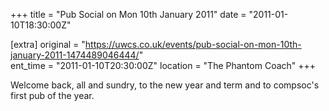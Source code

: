 +++
title = "Pub Social on Mon 10th January 2011"
date = "2011-01-10T18:30:00Z"

[extra]
original = "https://uwcs.co.uk/events/pub-social-on-mon-10th-january-2011-1474489046444/"    
ent_time = "2011-01-10T20:30:00Z"
location = "The Phantom Coach"
+++

Welcome back, all and sundry, to the new year and term and to compsoc's first pub of the year.

